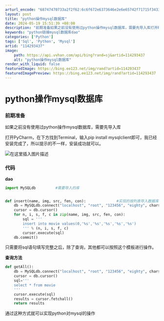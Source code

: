 ```yaml
---
arturl_encode: "68747470733a2f2f62:6c6f672e6373646e2e6e65742f71715f34333632373037362f:61727469636c652f64657461696c732f313134323933343337"
layout: post
title: "python操作mysql数据库"
date: 2024-05-19 15:51:39 +08:00
description: "前期准备如果之前没有使用过python操作mysql数据库，需要先导入库打开PyCharm，在下方找"
keywords: "python链接mysql数据库dao"
categories: ['Python']
tags: ['Sql', 'Python', 'Mysql']
artid: "114293437"
image:
    path: https://api.vvhan.com/api/bing?rand=sj&artid=114293437
    alt: "python操作mysql数据库"
render_with_liquid: false
featuredImage: https://bing.ee123.net/img/rand?artid=114293437
featuredImagePreview: https://bing.ee123.net/img/rand?artid=114293437
---
```


# python操作mysql数据库

### 前期准备

如果之前没有使用过python操作mysql数据库，需要先导入库
  
打开PyCharm，在下方找到Terminal，输入pip install mysqlclient即可，我已经安装完成了，所以提示的不一样，安装成功就可以。
  
![在这里插入图片描述](https://i-blog.csdnimg.cn/blog_migrate/1f21bde3c04100aea75e35aa31d930b7.png)

### 代码

**dao**

```python
import MySQLdb         #需要导入的库


def insert(name, img, src, fen, con):              #实现的按列表导入数据库
    db = MySQLdb.connect("localhost", "root", "123456", "eighty", charset='utf8')
    cursor = db.cursor()
    for n, i, s, f, c in zip(name, img, src, fen, con):
        sql = '''
        insert into movie values(0,'%s','%s','%s','%s','%s')
        ''' % (n, i, s, f, c)
        cursor.execute(sql)
    db.commit()


```

只需要将sql语句填写完整之后，除了查询，其他都可以按照这个模板进行操作。
  
**查询方法**

```python
def getAll():
    db = MySQLdb.connect("localhost", "root", "123456", "eighty", charset='utf8')
    cursor = db.cursor()
    sql='''
    select * from movie
    '''
    cursor.execute(sql)
    results = cursor.fetchall()
    return results

```

通过这种方式就可以实现python对mysql的操作